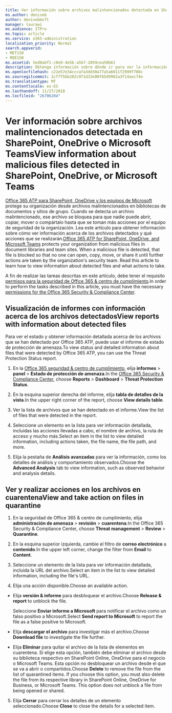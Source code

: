 ```yaml
---
title: Ver información sobre archivos malintencionados detectada en SharePoint, OneDrive o Microsoft Teams
ms.author: deniseb
author: denisebmsft
manager: laurawi
ms.audience: ITPro
ms.topic: article
ms.service: o365-administration
localization_priority: Normal
search.appverid:
- MET150
- MOE150
ms.assetid: 5ed8abf1-c0e9-4e5b-a5b7-2059cea50b61
description: Obtenga información sobre dónde ir para ver la información acerca de los archivos malintencionados detectado en SharePoint, OneDrive o equipos y cómo tomar medidas en esos archivos.
ms.openlocfilehash: c22e57e34cccafa3dd30a77a5a6011f2999f708c
ms.sourcegitcommit: 2cf7f5bb282c971d33e00f65d9982a3f14aec74e
ms.translationtype: MT
ms.contentlocale: es-ES
ms.lasthandoff: 11/27/2018
ms.locfileid: "26706204"
---
```

# <a name="view-information-about-malicious-files-detected-in-sharepoint-onedrive-or-microsoft-teams"></a><span data-ttu-id="5fe42-103">Ver información sobre archivos malintencionados detectada en SharePoint, OneDrive o Microsoft Teams</span><span class="sxs-lookup"><span data-stu-id="5fe42-103">View information about malicious files detected in SharePoint, OneDrive, or Microsoft Teams</span></span>

<span data-ttu-id="5fe42-p101">[Office 365 ATP para SharePoint, OneDrive y los equipos de Microsoft](atp-for-spo-odb-and-teams.md) protege su organización desde archivos malintencionados en bibliotecas de documentos y sitios de grupo. Cuando se detecta un archivo malintencionado, ese archivo se bloquea para que nadie puede abrir, copiar, mover o compártalo hasta que se toman más acciones por el equipo de seguridad de la organización. Lea este artículo para obtener información sobre cómo ver información acerca de los archivos detectados y qué acciones que se realizarán.</span><span class="sxs-lookup"><span data-stu-id="5fe42-p101">[Office 365 ATP for SharePoint, OneDrive, and Microsoft Teams](atp-for-spo-odb-and-teams.md) protects your organization from malicious files in document libraries and team sites. When a malicious file is detected, that file is blocked so that no one can open, copy, move, or share it until further actions are taken by the organization's security team. Read this article to learn how to view information about detected files and what actions to take.</span></span> 

<span data-ttu-id="5fe42-107">A fin de realizar las tareas descritas en este artículo, debe tener el requisito [permisos para la seguridad de Office 365 &amp; centro de cumplimiento](permissions-in-the-security-and-compliance-center.md).</span><span class="sxs-lookup"><span data-stu-id="5fe42-107">In order to perform the tasks described in this article, you must have the necessary [permissions for the Office 365 Security &amp; Compliance Center](permissions-in-the-security-and-compliance-center.md).</span></span> 
  
## <a name="view-reports-with-information-about-detected-files"></a><span data-ttu-id="5fe42-108">Visualización de informes con información acerca de los archivos detectados</span><span class="sxs-lookup"><span data-stu-id="5fe42-108">View reports with information about detected files</span></span>

<span data-ttu-id="5fe42-109">Para ver el estado y obtener información detallada acerca de los archivos que se han detectado por Office 365 ATP, puede usar el informe de estado de protección de amenaza.</span><span class="sxs-lookup"><span data-stu-id="5fe42-109">To view status and detailed information about files that were detected by Office 365 ATP, you can use the Threat Protection Status report.</span></span>
  
1. <span data-ttu-id="5fe42-110">En la [Office 365 seguridad &amp; centro de cumplimiento](https://security.microsoft.com), elija **informes** \> **panel** \> **Estado de protección de amenaza**.</span><span class="sxs-lookup"><span data-stu-id="5fe42-110">In the [Office 365 Security &amp; Compliance Center](https://security.microsoft.com), choose **Reports** \> **Dashboard** \> **Threat Protection Status**.</span></span>
    
2. <span data-ttu-id="5fe42-111">En la esquina superior derecha del informe, elija **tabla de detalles de la vista**.</span><span class="sxs-lookup"><span data-stu-id="5fe42-111">In the upper right corner of the report, choose **View details table**.</span></span>
    
3. <span data-ttu-id="5fe42-112">Ver la lista de archivos que se han detectado en el informe.</span><span class="sxs-lookup"><span data-stu-id="5fe42-112">View the list of files that were detected in the report.</span></span>
    
4. <span data-ttu-id="5fe42-113">Seleccione un elemento en la lista para ver información detallada, incluidas las acciones llevadas a cabo, el nombre de archivo, la ruta de acceso y mucho más.</span><span class="sxs-lookup"><span data-stu-id="5fe42-113">Select an item in the list to view detailed information, including actions taken, the file name, the file path, and more.</span></span>
    
5. <span data-ttu-id="5fe42-114">Elija la pestaña de **Análisis avanzadas** para ver la información, como los detalles de análisis y comportamiento observados.</span><span class="sxs-lookup"><span data-stu-id="5fe42-114">Choose the **Advanced Analysis** tab to view information, such as observed behavior and analysis details.</span></span> 
  
## <a name="view-and-take-action-on-files-in-quarantine"></a><span data-ttu-id="5fe42-115">Ver y realizar acciones en los archivos en cuarentena</span><span class="sxs-lookup"><span data-stu-id="5fe42-115">View and take action on files in quarantine</span></span>

1. <span data-ttu-id="5fe42-116">En la seguridad de Office 365 &amp; centro de cumplimiento, elija **administración de amenaza** \> **revisión** \> **cuarentena**.</span><span class="sxs-lookup"><span data-stu-id="5fe42-116">In the Office 365 Security &amp; Compliance Center, choose **Threat management** \> **Review** \> **Quarantine**.</span></span>
    
2. <span data-ttu-id="5fe42-117">En la esquina superior izquierda, cambie el filtro de **correo electrónico** a **contenido**.</span><span class="sxs-lookup"><span data-stu-id="5fe42-117">In the upper left corner, change the filter from **Email** to **Content**.</span></span>
    
3. <span data-ttu-id="5fe42-118">Seleccione un elemento de la lista para ver información detallada, incluida la URL del archivo.</span><span class="sxs-lookup"><span data-stu-id="5fe42-118">Select an item in the list to view detailed information, including the file's URL.</span></span>
    
4. <span data-ttu-id="5fe42-119">Elija una acción disponible.</span><span class="sxs-lookup"><span data-stu-id="5fe42-119">Choose an available action.</span></span>
    
  - <span data-ttu-id="5fe42-120">Elija **versión &amp; informe** para desbloquear el archivo.</span><span class="sxs-lookup"><span data-stu-id="5fe42-120">Choose **Release &amp; report** to unblock the file.</span></span> 
    
    <span data-ttu-id="5fe42-121">Seleccione **Enviar informe a Microsoft** para notificar el archivo como un falso positivo a Microsoft.</span><span class="sxs-lookup"><span data-stu-id="5fe42-121">Select **Send report to Microsoft** to report the file as a false positive to Microsoft.</span></span> 
    
  - <span data-ttu-id="5fe42-122">Elija **descargar el archivo** para investigar más el archivo.</span><span class="sxs-lookup"><span data-stu-id="5fe42-122">Choose **Download file** to investigate the file further.</span></span> 
    
  - <span data-ttu-id="5fe42-p102">Elija **Eliminar** para quitar el archivo de la lista de elementos en cuarentena. Si elige esta opción, también debe eliminar el archivo desde su biblioteca respectivo en SharePoint Online, OneDrive para el negocio o Microsoft Teams. Esta opción no desbloquear un archivo desde el que se va a abrir o compartidos.</span><span class="sxs-lookup"><span data-stu-id="5fe42-p102">Choose **Delete** to remove the file from the list of quarantined items. If you choose this option, you must also delete the file from its respective library in SharePoint Online, OneDrive for Business, or Microsoft Teams. This option does not unblock a file from being opened or shared.</span></span> 
    
5. <span data-ttu-id="5fe42-126">Elija **Cerrar** para cerrar los detalles de un elemento seleccionado.</span><span class="sxs-lookup"><span data-stu-id="5fe42-126">Choose **Close** to close the details for a selected item.</span></span> 
  
  

